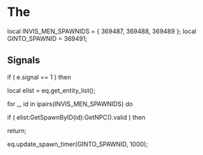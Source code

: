 # The
local INVIS_MEN_SPAWNIDS = { 369487, 369488, 369489 };
local GINTO_SPAWNID = 369491;

## Signals

if ( e.signal == 1 ) then


local elist = eq.get_entity_list();





for _, id in ipairs(INVIS_MEN_SPAWNIDS) do



if ( elist:GetSpawnByID(id):GetNPC().valid ) then




return;






eq.update_spawn_timer(GINTO_SPAWNID, 1000);